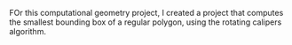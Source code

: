 FOr this computational geometry project, I created a project that computes the smallest bounding box of a regular polygon, using the rotating calipers algorithm.
